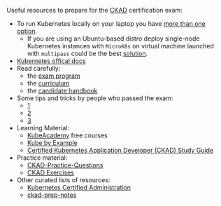 Useful resources to prepare for the [CKAD](https://training.linuxfoundation.org/certification/certified-kubernetes-application-developer-ckad/) certification exam:

- To run Kubernetes locally on your laptop you have [more than one option](https://blog.flant.com/small-local-kubernetes-comparison/).
  - If you are using an Ubuntu-based distro deploy single-node Kubernetes instances with `MicroK8s` on virtual machine launched with `multipass` could be the best [solution](setup.md).
- [Kubernetes offical docs](https://kubernetes.io/docs/home/)
- Read carefully:
  - the [exam program](https://www.cncf.io/certification/ckad/)
  - the [curriculum](https://github.com/cncf/curriculum)
  - the [candidate handbook](https://docs.linuxfoundation.org/tc-docs/certification/lf-candidate-handbook)
- Some tips and tricks by people who passed the exam:
  - [1](https://medium.com/marcus-tee-anytime/certified-kubernetes-application-developer-ckad-learnings-tips-cc83c12ed555)
  - [2](https://www.freecodecamp.org/news/how-to-become-a-certified-kubernetes-application-developer/)
  - [3](https://dzone.com/articles/how-to-prepare-for-ckad-and-cka-certification)
- Learning Material:
  - [KubeAcademy](https://kube.academy/) free courses
  - [Kube by Example](https://kubebyexample.com/)
  - [Certified Kubernetes Application Developer (CKAD) Study Guide](https://www.oreilly.com/library/view/certified-kubernetes-application/9781492083726/)
- Practice material:
  - [CKAD-Practice-Questions](https://github.com/bbachi/CKAD-Practice-Questions)
  - [CKAD Exercises](https://github.com/dgkanatsios/CKAD-exercises)
- Other curated lists of resources:
  - [Kubernetes Certified Administration](https://github.com/walidshaari/Kubernetes-Certified-Administrator)
  - [ckad-prep-notes](https://github.com/twajr/ckad-prep-notes)
